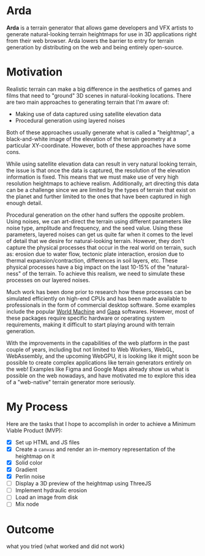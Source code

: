 # Arda

**Arda** is a terrain generator that allows game developers and VFX artists to generate natural-looking terrain heightmaps for use in 3D applications right from their web browser. Arda lowers the barrier to entry for terrain generation by distributing on the web and being entirely open-source.

# Motivation

Realistic terrain can make a big difference in the aesthetics of games and films that need to "ground" 3D scenes in natural-looking locations. There are two main approaches to generating terrain that I'm aware of:

- Making use of data captured using satellite elevation data
- Procedural generation using layered noises

Both of these approaches usually generate what is called a "heightmap", a black-and-white image of the elevation of the terrain geometry at a particular XY-coordinate. However, both of these approaches have some cons.

While using satellite elevation data can result in very natural looking terrain, the issue is that once the data is captured, the resolution of the elevation information is fixed. This means that we must make use of very high resolution heightmaps to achieve realism. Additionally, art directing this data can be a challenge since we are limited by the types of terrain that exist on the planet and further limited to the ones that have been captured in high enough detail.

Procedural generation on the other hand suffers the opposite problem. Using noises, we can art-direct the terrain using different parameters like noise type, amplitude and frequency, and the seed value. Using these parameters, layered noises can get us quite far when it comes to the level of detail that we desire for natural-looking terrain. However, they don't capture the physical processes that occur in the real world on terrain, such as: erosion due to water flow, tectonic plate interaction, erosion due to thermal expansion/contraction, differences in soil layers, etc. These physical processes have a big impact on the last 10-15% of the "natural-ness" of the terrain. To achieve this realism, we need to simulate these processes on our layered noises.

Much work has been done prior to research how these processes can be simulated efficiently on high-end CPUs and has been made available to professionals in the form of commercial desktop software. Some examples include the popular [World Machine](https://www.world-machine.com/) and [Gaea](https://quadspinner.com/) softwares. However, most of these packages require specific hardware or operating system requirements, making it difficult to start playing around with terrain generation.

With the improvements in the capabilities of the web platform in the past couple of years, including but not limited to Web Workers, WebGL, WebAssembly, and the upcoming WebGPU, it is looking like it might soon be possible to create complex applications like terrain generators entirely on the web! Examples like Figma and Google Maps already show us what is possible on the web nowadays, and have motivated me to explore this idea of a "web-native" terrain generator more seriously.

# My Process

Here are the tasks that I hope to accomplish in order to achieve a Minimum Viable Product (MVP):

- [x] Set up HTML and JS files
- [x] Create a `canvas` and render an in-memory representation of the heightmap on it
- [x] Solid color
- [x] Gradient
- [x] Perlin noise
- [ ] Display a 3D preview of the heightmap using ThreeJS
- [ ] Implement hydraulic erosion
- [ ] Load an image from disk
- [ ] Mix node

# Outcome

what you tried (what worked and did not work)
